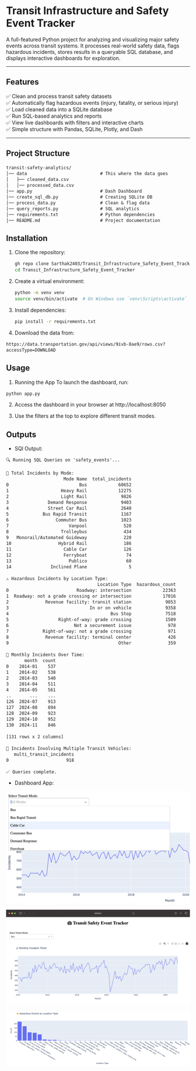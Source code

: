 # Transit Infrastructure and Safety Event Tracker

A full-featured Python project for analyzing and visualizing major safety events across transit systems. It processes real-world safety data, flags hazardous incidents, stores results in a queryable SQL database, and displays interactive dashboards for exploration.

---

## Features

✅ Clean and process transit safety datasets  
✅ Automatically flag hazardous events (injury, fatality, or serious injury)  
✅ Load cleaned data into a SQLite database  
✅ Run SQL-based analytics and reports  
✅ View live dashboards with filters and interactive charts  
✅ Simple structure with Pandas, SQLite, Plotly, and Dash

---

## Project Structure
```
transit-safety-analytics/
│── data                            # This where the data goes
│   ├── cleaned_data.csv
│   │── processed_data.csv
│── app.py                          # Dash Dashboard
│── create_sql_db.py                # Creating SQLite DB 
│── process_data.py                 # Clean & flag data
│── query_reports.py                # SQL analytics
│── requirements.txt                # Python dependencies
│── README.md                       # Project documentation
```

## Installation

1. Clone the repository:
   ```bash
   gh repo clone Sarthak2403/Transit_Infrastructure_Safety_Event_Tracker
   cd Transit_Infrastructure_Safety_Event_Tracker

2. Create a virtual environment:
   ```bash
   python -m venv venv
   source venv/bin/activate  # On Windows use `venv\Scripts\activate`
   ```
3. Install dependencies:
   ```bash
   pip install -r requirements.txt
   ```

4. Download the data from:
```
https://data.transportation.gov/api/views/9ivb-8ae9/rows.csv?accessType=DOWNLOAD
```

## Usage
1. Running the App
To launch the dashboard, run:
```bash
python app.py
```

2. Access the dashboard in your browser at http://localhost:8050

3. Use the filters at the top to explore different transit modes.

## Outputs

- SQl Output:
```
🔍 Running SQL Queries on 'safety_events'...

📌 Total Incidents by Mode:
                      Mode Name  total_incidents
0                           Bus            60652
1                    Heavy Rail            12275
2                    Light Rail             9826
3               Demand Response             9403
4               Street Car Rail             2640
5             Bus Rapid Transit             1167
6                  Commuter Bus             1023
7                       Vanpool              520
8                    Trolleybus              434
9   Monorail/Automated Guideway              220
10                  Hybrid Rail              186
11                    Cable Car              126
12                    Ferryboat               74
13                      Publico               60
14               Inclined Plane                5 

⚠️ Hazardous Incidents by Location Type:
                                   Location Type  hazardous_count
0                          Roadway: intersection            22363
1  Roadway: not a grade crossing or intersection            17016
2              Revenue facility: transit station             9853
3                               In or on vehicle             9358
4                                       Bus Stop             7518
5                   Right-of-way: grade crossing             1509
6                         Not a securement issue              978
7             Right-of-way: not a grade crossing              971
8              Revenue facility: terminal center              426
9                                          Other              359 

📅 Monthly Incidents Over Time:
       month  count
0    2014-01    537
1    2014-02    538
2    2014-03    540
3    2014-04    511
4    2014-05    561
..       ...    ...
126  2024-07    913
127  2024-08    894
128  2024-09    923
129  2024-10    952
130  2024-11    846

[131 rows x 2 columns] 

🚗 Incidents Involving Multiple Transit Vehicles:
   multi_transit_incidents
0                      918 

✅ Queries complete.
```

- Dashboard App:

![Alt text](Outputs/Select_mode.png)

![Alt text](Outputs/Dasboard_1.png)

![Alt text](Outputs/Dasboard_2.png)